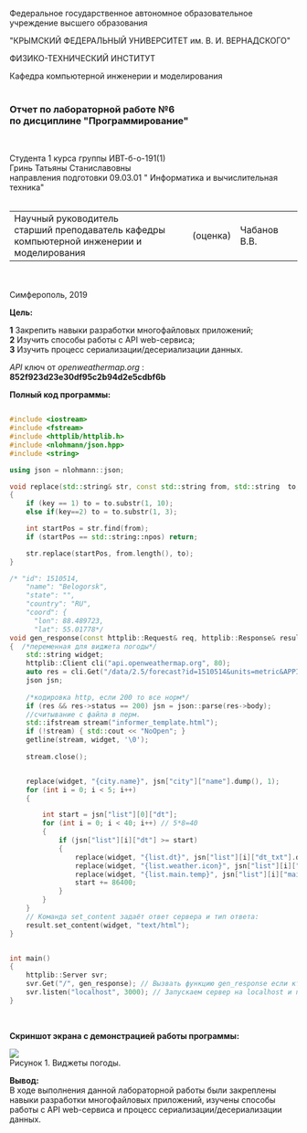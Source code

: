 Федеральное государственное автономное образовательное учреждение высшего образования  

"КРЫМСКИЙ ФЕДЕРАЛЬНЫЙ УНИВЕРСИТЕТ им. В. И. ВЕРНАДСКОГО"  

ФИЗИКО-ТЕХНИЧЕСКИЙ ИНСТИТУТ  

Кафедра компьютерной инженерии и моделирования
<br/></br>


### Отчет по лабораторной работе №6 </br> по дисциплине "Программирование"
<br/>

Студента 1 курса группы ИВТ-б-о-191(1)  
Гринь Татьяны Станиславовны </br>
направления подготовки 09.03.01 " Информатика и вычислительная техника"  
<br/>

<table>
<tr><td>Научный руководитель<br/> старший преподаватель кафедры<br/> компьютерной инженерии и моделирования</td>
<td>(оценка)</td>
<td>Чабанов В.В.</td>
</tr>
</table>
<br/><br/>
​
Симферополь, 2019

__Цель:__ <br/>

__1__ Закрепить навыки разработки многофайловыx приложений;<br/>
__2__ Изучить способы работы с API web-сервиса;<br/>
__3__ Изучить процесс сериализации/десериализации данных.<br/>

_API_ ключ от _openweathermap.org_ : __852f923d23e30df95c2b94d2e5cdbf6b__<br/>

__Полный код программы:__<br/>

```C++

#include <iostream>
#include <fstream>
#include <httplib/httplib.h>
#include <nlohmann/json.hpp>
#include <string>

using json = nlohmann::json;

void replace(std::string& str, const std::string from, std::string  to, int key)
{
    if (key == 1) to = to.substr(1, 10);
    else if(key==2) to = to.substr(1, 3);

    int startPos = str.find(from);
    if (startPos == std::string::npos) return;

    str.replace(startPos, from.length(), to);
}

/* "id": 1510514,
    "name": "Belogorsk",
    "state": "",
    "country": "RU",
    "coord": {
      "lon": 88.489723,
      "lat": 55.01778*/
void gen_response(const httplib::Request& req, httplib::Response& result)
{  /*переменная для виджета погоды*/
    std::string widget;
    httplib::Client cli("api.openweathermap.org", 80);
    auto res = cli.Get("/data/2.5/forecast?id=1510514&units=metric&APPID=852f923d23e30df95c2b94d2e5cdbf6b");
    json jsn;
   
    /*кодировка http, если 200 то все норм*/
    if (res && res->status == 200) jsn = json::parse(res->body);
    //считывание с файла в перм.
    std::ifstream stream("informer_template.html");
    if (!stream) { std::cout << "NoOpen"; }
    getline(stream, widget, '\0');
   
    stream.close();


    replace(widget, "{city.name}", jsn["city"]["name"].dump(), 1);
    for (int i = 0; i < 5; i++)
    {

        int start = jsn["list"][0]["dt"];
        for (int i = 0; i < 40; i++) // 5*8=40
        {
            if (jsn["list"][i]["dt"] >= start)
            {
                replace(widget, "{list.dt}", jsn["list"][i]["dt_txt"].dump(), 1);
                replace(widget, "{list.weather.icon}", jsn["list"][i]["weather"][0]["icon"].dump(), 2);
                replace(widget, "{list.main.temp}", jsn["list"][i]["main"]["temp"].dump(), 0);
                start += 86400;
            }
        }
    }
    // Команда set_content задаёт ответ сервера и тип ответа:
    result.set_content(widget, "text/html");
}


int main()
{
    httplib::Server svr;
    svr.Get("/", gen_response); // Вызвать функцию gen_response если кто-то обратиться к корню "сайта"
    svr.listen("localhost", 3000); // Запускаем сервер на localhost и порту 3000
}

```
<br/>

__Скриншот экрана с демонстрацией работы программы:__ <br/>

![](https://raw.githubusercontent.com/Starfall-6969/Skyfall/master/Laba6/file%20and%20photo/Weather.PNG)
<br/>
                            Рисунок 1. Виджеты погоды. <br/>


__Вывод:__ <br/>
В ходе выполнения данной лабораторной работы были закреплены навыки разработки многофайловыx приложений,
изучены способы работы с API web-сервиса и процесс сериализации/десериализации данных.